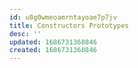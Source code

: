 ```yaml
---
id: u8g0wmeoamrntayoae7p7jv
title: Constructors Prototypes
desc: ''
updated: 1686731368846
created: 1686731368846
---
```


